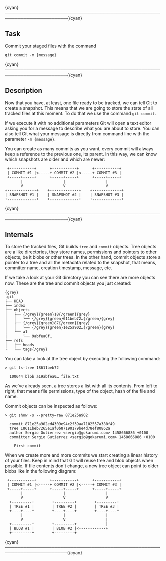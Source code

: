 {cyan}──────────────────────────────────────────────────────────────────────{/cyan}

## Task

Commit your staged files with the command
```
git commit -m {message}
```

{cyan}──────────────────────────────────────────────────────────────────────{/cyan}

## Description

Now that you have, at least, one file ready to be tracked, we can tell Git to create a snapshot. This means that we are going to store the state of all tracked files at this moment. To do that we use the command `git commit`.

If we execute it with no additional parameters Git will open a text editor asking you for a message to describe what you are about to store. You can also tell Git what your message is directly from command line with the parameter `-m {message}`.

You can create as many commits as you want, every commit will always keep a reference to the previous one, its parent. In this way, we can know which snapshots are older and which are newer:

```
 +-----------+      +-----------+      +-----------+
 | COMMIT #1 |<-----+ COMMIT #2 |<-----+ COMMIT #3 |
 +-----+-----+      +-----+-----+      +-----+-----+
       |                  |                  |
       V                  V                  V
+-------------+    +-------------+    +-------------+
| SNAPSHOT #1 |    | SNAPSHOT #2 |    | SNAPSHOT #3 |
+-------------+    +-------------+    +-------------+
```

{cyan}──────────────────────────────────────────────────────────────────────{/cyan}

## Internals

To store the tracked files, Git builds `tree` and `commit` objects. Tree objects are a like directories, they store names, permissions and pointers to other objects, be it blobs or other trees. In the other hand, commit objects store a pointer to a tree and all the metadata related to the snapshot, that means, committer name, creation timestamp, message, etc.

If we take a look at your Git directory you can see there are more objects now. These are the tree and commit objects you just created:

    {grey}
    .git
    ├── HEAD
    ├── index
    ├── objects
    │   ├── {/grey}{green}18{/green}{grey}
    │   │   └── {/grey}{green}611beb72…{/green}{grey}
    │   ├── {/grey}{green}87{/green}{grey}
    │   │   └── {/grey}{green}1e25a902…{/green}{grey}
    │   └── a1
    |       └── 9abfea0f…
    ├── refs
    │   ├── heads
    └   └── tags{/grey}

You can take a look at the tree object by executing the following command:

```
> git ls-tree 18611beb72

  100644 blob a19abfea0… file.txt
```

As we've already seen, a tree stores a list with all its contents. From left to right, that means file permissions, type of the object, hash of the file and name.

Commit objects can be inspected as follows:

```
> git show -s --pretty=raw 871e25a902

  commit 871e25a902ed4309e94c2f39aa7102557a380f49
  tree 18611beb7265e1af0b87190179be4d78ef80862a
  author Sergio Gutierrez <sergio@gokarumi.com> 1458666886 +0100
  committer Sergio Gutierrez <sergio@gokarumi.com> 1458666886 +0100

    First commit
```

When we create more and more commits we start creating a linear history of your files. Keep in mind that Git will reuse tree and blob objects when possible. If file contents don't change, a new tree object can point to older blobs like in the following diagram:

```
 +-----------+      +-----------+      +-----------+
 | COMMIT #1 |<-----+ COMMIT #2 |<-----+ COMMIT #3 |
 +-----+-----+      +-----+-----+      +-----+-----+
       |                  |                  |
       V                  V                  V
  +---------+        +---------+        +---------+
  | TREE #1 |        | TREE #2 |        | TREE #3 |
  +----+----+        +----+----+        +----+----+
       |                  |                  |
       V                  V                  |
  +---------+        +---------+             |
  | BLOB #1 |        | BLOB #2 |<------------+
  +---------+        +---------+
```

{cyan}──────────────────────────────────────────────────────────────────────{/cyan}
